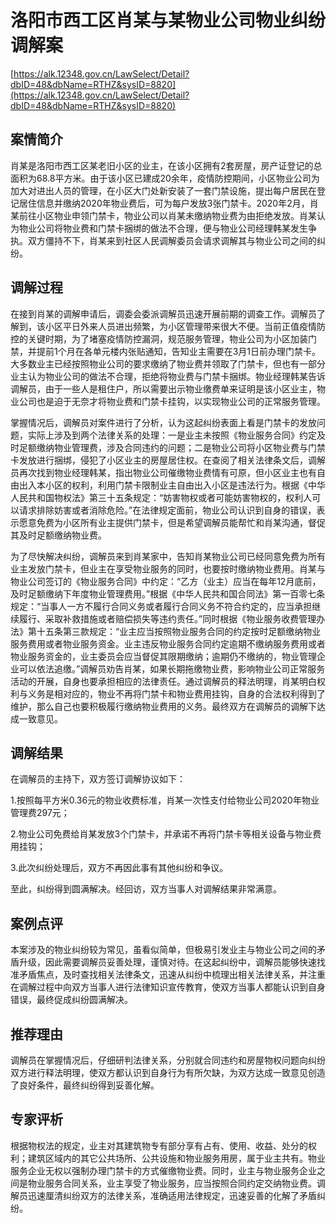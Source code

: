 # 洛阳市西工区肖某与某物业公司物业纠纷调解案 

[https://alk.12348.gov.cn/LawSelect/Detail?dbID=48&dbName=RTHZ&sysID=8820](https://alk.12348.gov.cn/LawSelect/Detail?dbID=48&dbName=RTHZ&sysID=8820) 


## 案情简介 

 
 
 
肖某是洛阳市西工区某老旧小区的业主，在该小区拥有2套房屋，房产证登记的总面积为68.8平方米。由于该小区已建成20余年，疫情防控期间，小区物业公司为加大对进出人员的管理，在小区大门处新安装了一套门禁设施，提出每户居民在登记居住信息并缴纳2020年物业费后，可为每户发放3张门禁卡。2020年2月，肖某前往小区物业申领门禁卡，物业公司以肖某未缴纳物业费为由拒绝发放。肖某认为物业公司将物业费和门禁卡捆绑的做法不合理，便与物业公司经理韩某发生争执。双方僵持不下，肖某来到社区人民调解委员会请求调解其与物业公司之间的纠纷。 
 
 
 

## 调解过程 

在接到肖某的调解申请后，调委会委派调解员迅速开展前期的调查工作。调解员了解到，该小区平日外来人员进出频繁，为小区管理带来很大不便。当前正值疫情防控的关键时期，为了堵塞疫情防控漏洞，规范服务管理，物业公司为小区加装门禁，并提前1个月在各单元楼内张贴通知，告知业主需要在3月1日前办理门禁卡。大多数业主已经按照物业公司的要求缴纳了物业费并领取了门禁卡，但也有一部分业主认为物业公司的做法不合理，拒绝将物业费与门禁卡捆绑。物业经理韩某告诉调解员，由于一些人是租住户，所以需要出示物业缴费单来证明是该小区业主，物业公司也是迫于无奈才将物业费和门禁卡挂钩，以实现物业公司的正常服务管理。 
 
掌握情况后，调解员对案件进行了分析，认为这起纠纷表面上看是门禁卡的发放问题，实际上涉及到两个法律关系的处理：一是业主未按照《物业服务合同》约定及时足额缴纳物业管理费，涉及合同违约的问题；二是物业公司将小区物业费与门禁卡发放进行捆绑，侵犯了小区业主的房屋居住权。在查阅了相关法律条文后，调解员再次找到物业经理韩某，指出物业公司催缴物业费情有可原，但小区业主也有自由出入本小区的权利，利用门禁卡限制业主自由出入小区是违法行为。根据《中华人民共和国物权法》第三十五条规定：“妨害物权或者可能妨害物权的，权利人可以请求排除妨害或者消除危险。”在法律规定面前，物业公司认识到自身的错误，表示愿意免费为小区所有业主提供门禁卡，但是希望调解员能帮忙和肖某沟通，督促其及时足额缴纳物业费。 
 
为了尽快解决纠纷，调解员来到肖某家中，告知肖某物业公司已经同意免费为所有业主发放门禁卡，但业主在享受物业服务的同时，也要按时缴纳物业费用。肖某与物业公司签订的《物业服务合同》中约定：“乙方（业主）应当在每年12月底前，及时足额缴纳下年度物业管理费用。”根据《中华人民共和国合同法》第一百零七条规定：“当事人一方不履行合同义务或者履行合同义务不符合约定的，应当承担继续履行、采取补救措施或者赔偿损失等违约责任。”同时根据《物业服务收费管理办法》第十五条第三款规定：“业主应当按照物业服务合同的约定按时足额缴纳物业服务费用或者物业服务资金。业主违反物业服务合同约定逾期不缴纳服务费用或者物业服务资金的，业主委员会应当督促其限期缴纳；逾期仍不缴纳的，物业管理企业可以依法追缴。”调解员劝告肖某，如果长期拖缴物业费，影响物业公司正常服务活动的开展，自身也要承担相应的法律责任。通过调解员的释法明理，肖某明白权利与义务是相对应的，物业不再将门禁卡和物业费用挂钩，自身的合法权利得到了维护，那么自己也要积极履行缴纳物业费用的义务。最终双方在调解员的调解下达成一致意见。 

## 调解结果 

在调解员的主持下，双方签订调解协议如下： 
 
1.按照每平方米0.36元的物业收费标准，肖某一次性支付给物业公司2020年物业管理费297元； 
 
2.物业公司免费给肖某发放3个门禁卡，并承诺不再将门禁卡等相关设备与物业费用挂钩； 
 
3.此次纠纷处理后，双方不再因此事有其他纠纷和争议。 
 
至此，纠纷得到圆满解决。经回访，双方当事人对调解结果非常满意。 

## 案例点评 

本案涉及的物业纠纷较为常见，虽看似简单，但极易引发业主与物业公司之间的矛盾升级，因此需要调解员妥善处理，谨慎对待。在这起纠纷中，调解员能够快速找准矛盾焦点，及时查找相关法律条文，迅速从纠纷中梳理出相关法律关系，并注重在调解过程中向双方当事人进行法律知识宣传教育，使双方当事人都能认识到自身错误，最终促成纠纷圆满解决。 

## 推荐理由 

调解员在掌握情况后，仔细研判法律关系，分别就合同违约和房屋物权问题向纠纷双方进行释法明理，使双方都认识到自身行为有所欠缺，为双方达成一致意见创造了良好条件，最终纠纷得到妥善化解。 

## 专家评析 

根据物权法的规定，业主对其建筑物专有部分享有占有、使用、收益、处分的权利；建筑区域内的其它公共场所、公共设施和物业服务用房，属于业主共有。物业服务企业无权以强制办理门禁卡的方式催缴物业费。同时，业主与物业服务企业之间是物业服务合同关系，业主享受了物业服务，应当按照合同约定交纳物业费。调解员迅速厘清纠纷双方的法律关系，准确适用法律规定，迅速妥善的化解了矛盾纠纷。 
